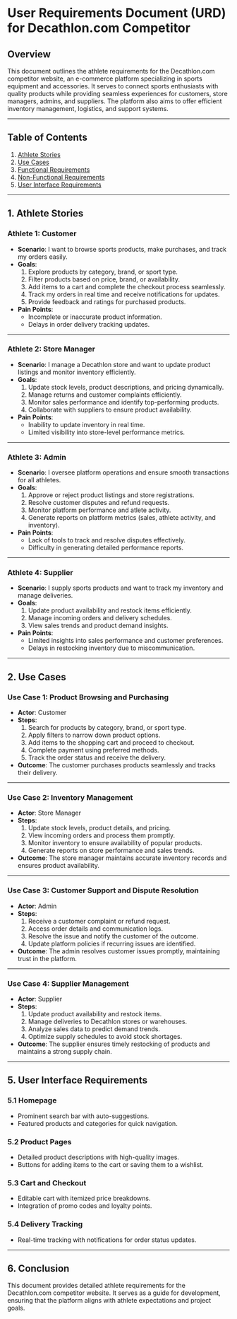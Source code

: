 # **User Requirements Document (URD) for Decathlon.com Competitor**

## **Overview**

This document outlines the athlete requirements for the Decathlon.com competitor website, an e-commerce platform specializing in sports equipment and accessories. It serves to connect sports enthusiasts with quality products while providing seamless experiences for customers, store managers, admins, and suppliers. The platform also aims to offer efficient inventory management, logistics, and support systems.

---

## **Table of Contents**

1. [Athlete Stories](#1-athlete-stories)  
2. [Use Cases](#2-use-cases)  
3. [Functional Requirements](#3-functional-requirements)  
4. [Non-Functional Requirements](#4-non-functional-requirements)  
5. [User Interface Requirements](#5-user-interface-requirements)  

---

## **1. Athlete Stories**

### **Athlete 1: Customer**  
- **Scenario**: I want to browse sports products, make purchases, and track my orders easily.  
- **Goals**:
  1. Explore products by category, brand, or sport type.  
  2. Filter products based on price, brand, or availability.  
  3. Add items to a cart and complete the checkout process seamlessly.  
  4. Track my orders in real time and receive notifications for updates.  
  5. Provide feedback and ratings for purchased products.  
- **Pain Points**:  
  - Incomplete or inaccurate product information.  
  - Delays in order delivery tracking updates.  

---

### **Athlete 2: Store Manager**  
- **Scenario**: I manage a Decathlon store and want to update product listings and monitor inventory efficiently.  
- **Goals**:
  1. Update stock levels, product descriptions, and pricing dynamically.  
  2. Manage returns and customer complaints efficiently.  
  3. Monitor sales performance and identify top-performing products.  
  4. Collaborate with suppliers to ensure product availability.  
- **Pain Points**:  
  - Inability to update inventory in real time.  
  - Limited visibility into store-level performance metrics.  

---

### **Athlete 3: Admin**  
- **Scenario**: I oversee platform operations and ensure smooth transactions for all athletes.  
- **Goals**:
  1. Approve or reject product listings and store registrations.  
  2. Resolve customer disputes and refund requests.  
  3. Monitor platform performance and atlete activity.  
  4. Generate reports on platform metrics (sales, athlete activity, and inventory).  
- **Pain Points**:  
  - Lack of tools to track and resolve disputes effectively.  
  - Difficulty in generating detailed performance reports.  

---

### **Athlete 4: Supplier**  
- **Scenario**: I supply sports products and want to track my inventory and manage deliveries.  
- **Goals**:
  1. Update product availability and restock items efficiently.  
  2. Manage incoming orders and delivery schedules.  
  3. View sales trends and product demand insights.  
- **Pain Points**:  
  - Limited insights into sales performance and customer preferences.  
  - Delays in restocking inventory due to miscommunication.  

---

## **2. Use Cases**

### **Use Case 1: Product Browsing and Purchasing**  
- **Actor**: Customer  
- **Steps**:  
  1. Search for products by category, brand, or sport type.  
  2. Apply filters to narrow down product options.  
  3. Add items to the shopping cart and proceed to checkout.  
  4. Complete payment using preferred methods.  
  5. Track the order status and receive the delivery.  
- **Outcome**: The customer purchases products seamlessly and tracks their delivery.  

---

### **Use Case 2: Inventory Management**  
- **Actor**: Store Manager  
- **Steps**:  
  1. Update stock levels, product details, and pricing.  
  2. View incoming orders and process them promptly.  
  3. Monitor inventory to ensure availability of popular products.  
  4. Generate reports on store performance and sales trends.  
- **Outcome**: The store manager maintains accurate inventory records and ensures product availability.  

---

### **Use Case 3: Customer Support and Dispute Resolution**  
- **Actor**: Admin  
- **Steps**:  
  1. Receive a customer complaint or refund request.  
  2. Access order details and communication logs.  
  3. Resolve the issue and notify the customer of the outcome.  
  4. Update platform policies if recurring issues are identified.  
- **Outcome**: The admin resolves customer issues promptly, maintaining trust in the platform.  

---

### **Use Case 4: Supplier Management**  
- **Actor**: Supplier  
- **Steps**:  
  1. Update product availability and restock items.  
  2. Manage deliveries to Decathlon stores or warehouses.  
  3. Analyze sales data to predict demand trends.  
  4. Optimize supply schedules to avoid stock shortages.  
- **Outcome**: The supplier ensures timely restocking of products and maintains a strong supply chain.  

---


## **5. User Interface Requirements**

### **5.1 Homepage**  
- Prominent search bar with auto-suggestions.  
- Featured products and categories for quick navigation.  

### **5.2 Product Pages**  
- Detailed product descriptions with high-quality images.  
- Buttons for adding items to the cart or saving them to a wishlist.  

### **5.3 Cart and Checkout**  
- Editable cart with itemized price breakdowns.  
- Integration of promo codes and loyalty points.  

### **5.4 Delivery Tracking**  
- Real-time tracking with notifications for order status updates.  

---

## **6. Conclusion**
This document provides detailed athlete requirements for the Decathlon.com competitor website. It serves as a guide for development, ensuring that the platform aligns with athlete expectations and project goals.
